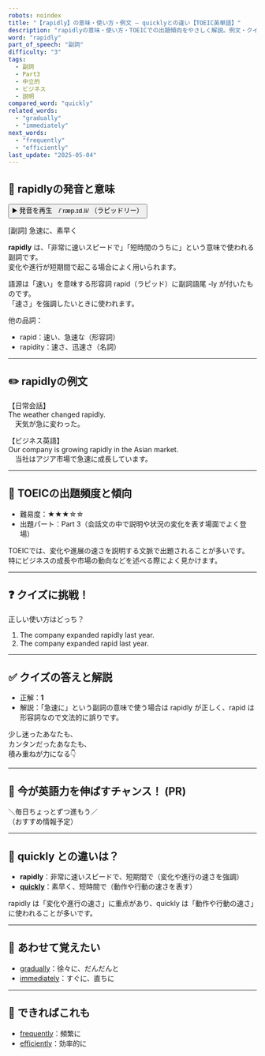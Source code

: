 ```yaml
---
robots: noindex
title: "【rapidly】の意味・使い方・例文 ― quicklyとの違い【TOEIC英単語】"
description: "rapidlyの意味・使い方・TOEICでの出題傾向をやさしく解説。例文・クイズ付きでquicklyとの違いもわかりやすく学べます。"
word: "rapidly"
part_of_speech: "副詞"
difficulty: "3"
tags:
  - 副詞
  - Part3
  - 中立的
  - ビジネス
  - 説明
compared_word: "quickly"
related_words:
  - "gradually"
  - "immediately"
next_words:
  - "frequently"
  - "efficiently"
last_update: "2025-05-04"
---
```


## 🔰 rapidlyの発音と意味

<button class="play-audio" onclick="playTTS('rapidly')">
  <span class="play-audio-main">
    ▶️ 発音を再生　/ˈræp.ɪd.li/
  </span>
  <span class="play-audio-sub">
    （ラピッドリー）
  </span>
</button>

[副詞] 急速に、素早く

**rapidly** は、「非常に速いスピードで」「短時間のうちに」という意味で使われる副詞です。  
変化や進行が短期間で起こる場合によく用いられます。

語源は「速い」を意味する形容詞 rapid（ラピッド）に副詞語尾 -ly が付いたものです。  
「速さ」を強調したいときに使われます。

他の品詞：  
- rapid：速い、急速な（形容詞）
- rapidity：速さ、迅速さ（名詞）

---

## ✏️ rapidlyの例文

【日常会話】  
The weather changed rapidly.  
　天気が急に変わった。

【ビジネス英語】  
Our company is growing rapidly in the Asian market.  
　当社はアジア市場で急速に成長しています。

---

## 🎯 TOEICの出題頻度と傾向

- 難易度：★★★☆☆
- 出題パート：Part 3（会話文の中で説明や状況の変化を表す場面でよく登場）

TOEICでは、変化や進展の速さを説明する文脈で出題されることが多いです。  
特にビジネスの成長や市場の動向などを述べる際によく見かけます。

---

## ❓ クイズに挑戦！

正しい使い方はどっち？

1. The company expanded rapidly last year.  
2. The company expanded rapid last year.

---

## ✅ クイズの答えと解説

- 正解：**1**
- 解説：「急速に」という副詞の意味で使う場合は rapidly が正しく、rapid は形容詞なので文法的に誤りです。

少し迷ったあなたも、  
カンタンだったあなたも、  
積み重ねが力になる👇️

---

## 🚀 今が英語力を伸ばすチャンス！ (PR)

<div class="info-center">
＼毎日ちょっとずつ進もう／<br>  
（おすすめ情報予定）
</div>

---

## 🤔  quickly との違いは？

- **rapidly**：非常に速いスピードで、短期間で（変化や進行の速さを強調）
- **[quickly](/word/quickly/)**：素早く、短時間で（動作や行動の速さを表す）

rapidly は「変化や進行の速さ」に重点があり、quickly は「動作や行動の速さ」に使われることが多いです。

---

## 🧩 あわせて覚えたい

- [gradually](/word/gradually/)：徐々に、だんだんと
- [immediately](/word/immediately/)：すぐに、直ちに

---

## 📖 できればこれも

- [frequently](/word/frequently/)：頻繁に
- [efficiently](/word/efficiently/)：効率的に

<!-- cvid: aid47_bid11 -->
